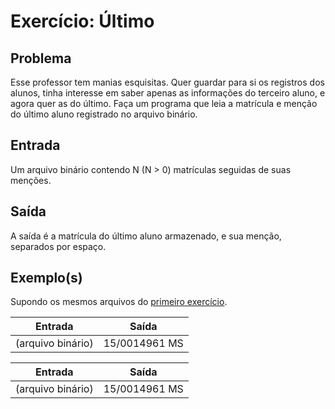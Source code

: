 Exercício: Último
=================


Problema
--------

Esse professor tem manias esquisitas. Quer guardar para si os registros dos alunos, tinha interesse em saber apenas as informações do terceiro aluno, e agora quer as do último. Faça um programa que leia a matrícula e menção do último aluno registrado no arquivo binário.


Entrada
-------

Um arquivo binário contendo N (N > 0) matrículas seguidas de suas menções.


Saída
-----

A saída é a matrícula do último aluno armazenado, e sua menção, separados por espaço.


Exemplo(s)
----------

Supondo os mesmos arquivos do [primeiro exercício](../00-mencoes).

| Entrada           | Saída         |
|-------------------|---------------|
| (arquivo binário) | 15/0014961 MS |

| Entrada           | Saída         |
|-------------------|---------------|
| (arquivo binário) | 15/0014961 MS |
